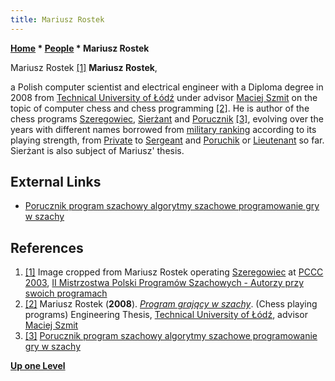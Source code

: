 ```yaml
---
title: Mariusz Rostek
---
```

**[Home](Home "Home") \* [People](People "People") \* Mariusz Rostek**



 [](http://mpps.maciej.szmit.info/mpps-2/autorzy/image9.html) Mariusz Rostek <a id="cite-note-1" href="#cite-ref-1">[1]</a> 
**Mariusz Rostek**,  

a Polish computer scientist and electrical engineer with a Diploma degree in 2008 from [Technical University of Łódź](Technical_University_of_%C5%81%C3%B3d%C5%BA "Technical University of Łódź") under advisor [Maciej Szmit](Maciej_Szmit "Maciej Szmit") on the topic of computer chess and chess programming <a id="cite-note-2" href="#cite-ref-2">[2]</a>. 
He is author of the chess programs [Szeregowiec](Szeregowiec "Szeregowiec"), [Sierżant](Sier%C5%BCant "Sierżant") and [Porucznik](Porucznik "Porucznik") <a id="cite-note-3" href="#cite-ref-3">[3]</a>, 
evolving over the years with different names borrowed from [military ranking](https://en.wikipedia.org/wiki/Polish_Armed_Forces_rank_insignia) according to its playing strength, 
from [Private](https://en.wikipedia.org/wiki/Private_%28rank%29) to [Sergeant](https://en.wikipedia.org/wiki/Sergeant) and [Poruchik](https://en.wikipedia.org/wiki/Poruchik) or [Lieutenant](https://en.wikipedia.org/wiki/Lieutenant) so far. 
Sierżant is also subject of Mariusz' thesis. 



## External Links


* [Porucznik program szachowy algorytmy szachowe programowanie gry w szachy](http://strony.toya.net.pl/~sierzant29/)


## References


1. <a id="cite-ref-1" href="#cite-note-1">[1]</a> Image cropped from Mariusz Rostek operating [Szeregowiec](Szeregowiec "Szeregowiec") at [PCCC 2003](PCCC_2003 "PCCC 2003"), [II Mistrzostwa Polski Programów Szachowych - Autorzy przy swoich programach](http://mpps.maciej.szmit.info/mpps-2/autorzy/)
2. <a id="cite-ref-2" href="#cite-note-2">[2]</a> Mariusz Rostek (**2008**). *[Program grający w szachy](http://strony.toya.net.pl/~sierzant29/nowosci.html)*. (Chess playing programs) Engineering Thesis, [Technical University of Łódź](Technical_University_of_%C5%81%C3%B3d%C5%BA "Technical University of Łódź"), advisor [Maciej Szmit](Maciej_Szmit "Maciej Szmit")
3. <a id="cite-ref-3" href="#cite-note-3">[3]</a> [Porucznik program szachowy algorytmy szachowe programowanie gry w szachy](http://strony.toya.net.pl/~sierzant29/)

**[Up one Level](People "People")**







 

